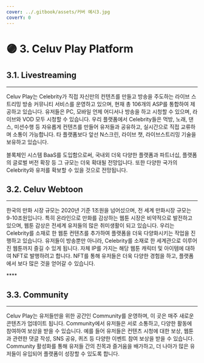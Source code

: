 ```yaml
---
cover: ../.gitbook/assets/커버 예시3.jpg
coverY: 0
---
```


# 🟣 3. Celuv Play Platform

## **3.1. Livestreaming**

***

Celuv Play는 Celebrity가 직접 자신만의 컨텐츠를 만들고 방송을 주도하는 라이브 스트리밍 방송 커뮤니티 서비스를 운영하고 있으며, 현재 총 106개의 ASP를 통합하여 제공하고 있습니다. 유저들은 PC, 모바일 언제 어디서나 방송을 하고 시청할 수 있으며, 라이브와 VOD 모두 시청할 수 있습니다. 우리 플랫폼에서 Celebrity들은 먹방, 노래, 댄스, 미션수행 등 자유롭게 컨텐츠를 만들어 유저들과 공유하고, 실시간으로 직접 교류하며 소통이 가능합니다. 타 플랫폼보다 앞선 N스크린, 라이브 챗, 라이브스트리밍 기술을 보유하고 있습니다.

블록체인 시스템 BaaS를 도입함으로써, 국내외 더욱 다양한 플랫폼과 파트너십, 플랫폼의 글로벌 버전 확장 등 그 규모는 더욱 확대될 전망입니다. 또한 다양한 국가의 Celebrity와 유저를 확보할 수 있을 것으로 전망됩니다.

## **3.2. Celuv Webtoon**

***

한국의 만화 시장 규모는 2020년 기준 1조원을 넘어섰으며, 전 세계 만화시장 규모는 9-10조원입니다. 특히 온라인으로 만화를 감상하는 웹툰 시장은 비약적으로 발전하고 있으며, 웹툰 감상은 전세계 유저들의 많은 취미생활이 되고 있습니다. 우리는 Celebrity를 소재로 한 웹툰 컨텐츠를 추가하여 플랫폼을 더욱 다양화시키는 작업을 진행하고 있습니다. 유저들이 방송뿐만 아니라, Celebrity를 소재로 한 세계관으로 이루어진 웹툰까지 즐길 수 있게 됩니다. 자체 IP를 가지는 해당 웹툰 캐릭터 및 아이템에 대하여 NFT로 발행하려고 합니다. NFT를 통해 유저들은 더욱 다양한 경험을 하고, 플랫폼에서 보다 많은 것을 얻어갈 수 있습니다.

\*\*\*\*

## **3.3. Community**

***

Celuv Play는 유저들만을 위한 공간인 Community를 운영하며, 이 곳은 매주 새로운 콘텐츠가 업데이트 됩니다. Community에서 유저들은 서로 소통하고, 다양한 활동에 참여하여 보상을 받을 수 있습니다. 예를 들어 유저들은 컨텐츠 시청에 대한 보상, 웹툰과 관련한 댓글 작성, SNS 공유, 퀴즈 등 다양한 이벤트 참여 보상을 받을 수 있습니다. Community 활성화를 통해 유저들 간의 친목과 즐거움을 배가하고, 더 나아가 많은 유저들이 유입되어 플랫폼이 성장할 수 있도록 합니다.
